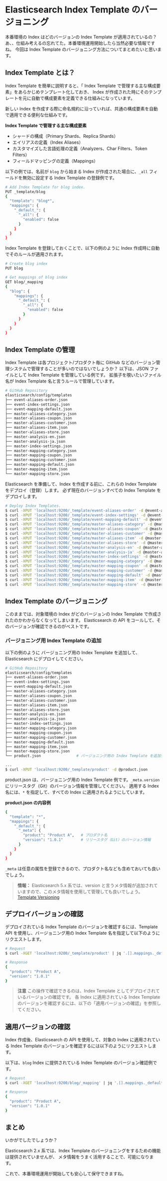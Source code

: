 # Elasticsearch Index Template のバージョニング
本番環境の Index はどのバージョンの Index Template が適用されているの？
あ、、仕組み考えるの忘れてた。本番環境運用開始したら当然必要な情報ですね。
今回は Index Template のバージョニング方法についてまとめたいと思います。

## Index Template とは？
Index Template を簡単に説明すると、「 Index Template で管理する主な構成要素」をあらかじめテンプレート化しておき、
Index が作成された時にそのテンプレートを元に自動で構成要素を定義できる仕組みになっています。

新しい Index を作成する際に命名規約に沿っていれば、共通の構成要素を自動で適用できる便利な仕組みです。

**Index Template で管理する主な構成要素**

* シャードの構成（Primary Shards、Replica Shards）
* エイリアスの定義（Index Aliases）
* カスタマイズした言語処理の定義（Analyzers、Char Filters、Token Filters）
* フィールドマッピングの定義（Mappings）

以下の例では、名前が `blog` から始まる Index が作成された場合に、`_all` フィールドを無効に設定する Index Template の登録例です。

```bash
# Add Index Template for blog index.
PUT _template/blog
{
  "template": "blog*",
  "mappings": {
    "_default_": {
      "_all": {
        "enabled": false
      }
    }
  }
}
```

Index Template を登録しておくことで、以下の例のように Index 作成時に自動でそのルールが適用されます。

```bash
# Create blog index
PUT blog

# Get mappings of blog index
GET blog/_mapping
{
  "blog": {
    "mappings": {
      "_default_": {
        "_all": {
          "enabled": false
        }
      }
    }
  }
}
```

## Index Template の管理
Index Template は各プロジェクト/プロダクト毎に GitHub などのバージョン管理システムで管理することが多いのではないでしょうか？
以下は、JSON ファイルとして Index Template を管理している例です。
拡張子を覗いたいファイル名が Index Template 名と言うルールで管理しています。

```bash
# GitHub Repository
elasticsearch/config/templates
├── event-aliases-order.json
├── event-index-settings.json
├── event-mapping-default.json
├── master-aliases-category.json
├── master-aliases-coupon.json
├── master-aliases-customer.json
├── master-aliases-item.json
├── master-aliases-store.json
├── master-analysis-en.json
├── master-analysis-ja.json
├── master-index-settings.json
├── master-mapping-category.json
├── master-mapping-coupon.json
├── master-mapping-customer.json
├── master-mapping-default.json
├── master-mapping-item.json
└── master-mapping-store.json
```

Elasticsearch を準備して、Index を作成する前に、これらの Index Template をデプロイ（登録）します。
必ず現在のバージョンすべての Index Template をデプロイします。

```bash
# Deploy Index Templates.
$ curl -XPUT 'localhost:9200/_template/event-aliases-order' -d @event-aliases-order.json
$ curl -XPUT 'localhost:9200/_template/event-index-settings' -d @event-index-settings.json
$ curl -XPUT 'localhost:9200/_template/event-mapping-default' -d @event-mapping-default.json
$ curl -XPUT 'localhost:9200/_template/master-aliases-category' -d @master-aliases-category.json
$ curl -XPUT 'localhost:9200/_template/master-aliases-coupon' -d @master-aliases-coupon.json
$ curl -XPUT 'localhost:9200/_template/master-aliases-customer' -d @master-aliases-customer.json
$ curl -XPUT 'localhost:9200/_template/master-aliases-item' -d @master-aliases-item.json
$ curl -XPUT 'localhost:9200/_template/master-aliases-store' -d @master-aliases-store.json
$ curl -XPUT 'localhost:9200/_template/master-analysis-en' -d @master-analysis-en.json
$ curl -XPUT 'localhost:9200/_template/master-analysis-ja' -d @master-analysis-ja.json
$ curl -XPUT 'localhost:9200/_template/master-index-settings' -d @master-index-settings.json
$ curl -XPUT 'localhost:9200/_template/master-mapping-category' -d @master-mapping-category.json
$ curl -XPUT 'localhost:9200/_template/master-mapping-coupon' -d @master-mapping-coupon.json
$ curl -XPUT 'localhost:9200/_template/master-mapping-customer' -d @master-mapping-customer.json
$ curl -XPUT 'localhost:9200/_template/master-mapping-default' -d @master-mapping-default.json
$ curl -XPUT 'localhost:9200/_template/master-mapping-item' -d @master-mapping-item.json
$ curl -XPUT 'localhost:9200/_template/master-mapping-store' -d @master-mapping-store.json
```

## Index Template のバージョニング
このままでは、対象環境の Index がどのバージョンの Index Template で作成されたのかわからなくなってしまいます。
Elasticsearch の API をコールして、そのバージョンが確認できるのがベストです。

### バージョニング用 Index Template の追加
以下の例のように バージョニング用の Index Template を追加して、Elasticsearch にデプロイしてください。

```bash
# GitHub Repository
elasticsearch/config/templates
├── event-aliases-order.json
├── event-index-settings.json
├── event-mapping-default.json
├── master-aliases-category.json
├── master-aliases-coupon.json
├── master-aliases-customer.json
├── master-aliases-item.json
├── master-aliases-store.json
├── master-analysis-en.json
├── master-analysis-ja.json
├── master-index-settings.json
├── master-mapping-category.json
├── master-mapping-coupon.json
├── master-mapping-customer.json
├── master-mapping-default.json
├── master-mapping-item.json
├── master-mapping-store.json
└── product.json                # バージョニング用の Index Template を追加管理
```

```bash
...
$ curl -XPUT 'localhost:9200/_template/product' -d @product.json
```

product.json は、バージョニング用の Index Template 例です。`_meta.version` にリリースタグ（Git）のバージョン情報を管理してください。
適用する Index 名には、`*` を指定して、すべての Index に適用されるようにしています。

**product.json の内容例**

```bash
{
  "template": "*",
  "mappings": {
    "_default_": {
      "_meta": {
        "product": "Product A",   # プロダクト名
        "version": "1.0.1"        # リリースタグ（Git）のバージョン情報
      }
    }
  }
}
```

`_meta` は任意の属性を登録できるので、プロダクト名なども含めておいても良いでしょう。


> **情報：**
> Elasticsearch 5.x 系では、version と言うメタ情報が追加されていますので、このメタ情報を使用して管理しても良いでしょう。
> [Template Versioning](https://www.elastic.co/guide/en/elasticsearch/reference/current/indices-templates.html#versioning-templates)


## デプロイバージョンの確認
デプロイされている Index Template のバージョンを確認するには、Template API を使用し、バージョニング用の Index Template 名を指定して以下のようにリクエストします。

```bash
# Request
$ curl -XGET 'localhost:9200/_template/product' | jq '.[].mappings._default_._meta'

# Response
{
  "product": "Product A",
  "version": "1.0.1"
}
```

> **注意**
> この操作で確認できるのは、Index Template としてデプロイされているバージョンの確認です。
> 各 Index に適用されている Index Template のバージョンを確認するには、以下の「適用バージョンの確認」を参照してください。

## 適用バージョンの確認
Index 作成後、Elasticsearch の API を使用して、対象の Index に適用されている Index Template のバージョンを確認するには以下のようにリクエストします。

以下は、`blog` Index に提供されている Index Template のバージョン確認例です。

```bash
# Request
$ curl -XGET 'localhost:9200/blog/_mapping' | jq '.[].mappings._default_._meta'

# Response
{
  "product": "Product A",
  "version": "1.0.1"
}
```


## まとめ
いかがでしたでしょうか？

Elasticsearch 2.x 系では、Index Template のバージョニングをするための機能は提供されていませんが、
メタ情報をうまく活用することで、可能になります。

これで、本番環境運用が開始しても安心して保守できますね。
